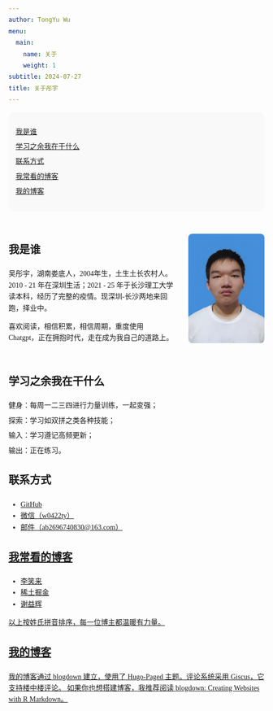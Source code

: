 ```yaml
---
author: TongYu Wu
menu:
  main:
    name: 关于
    weight: 1
subtitle: 2024-07-27
title: 关于彤宇
---
```


<style>
body {
  font-family: 'Linden Hill', serif;
  line-height: 1.6;
}

h1, h2, h3, h4, h5, h6 {
  font-family: 'Jost', sans-serif;
  margin-bottom: 1em;
}

.container {
  max-width: 800px;
  margin: auto;
  padding: 2em;
}

.floral-heart {
  font-size: 9em;
  text-align: center;
  color: #ccc;
}

.credits {
  margin-top: 2em;
  font-size: 0.9em;
  text-align: center;
}

.menu {
  background-color: #f9f9f9;
  padding: 1em;
  margin-bottom: 2em;
  border-radius: 8px;
}

.menu ul {
  list-style-type: none;
  padding: 0;
}

.menu ul li {
  margin: 0.5em 0;
}

.profile {
  display: flex;
  align-items: center;
  margin-bottom: 2em;
}

.profile img {
  margin-left: 2em;
  border-radius: 8px;
}

.content {
  margin-top: 2em;
}

.content h2 {
  margin-top: 2em;
}

.content ul {
  list-style-type: none;
  padding-left: 0;
}

.content ul li {
  margin-bottom: 0.5em;
}

.columns {
  display: flex;
  justify-content: space-between;
}

.column {
  flex: 1;
  margin: 0 1em;
}
</style>

  <div class="menu">
    <ul>
      <li><a href="#who-am-i">我是谁</a></li>
      <li><a href="#what-i-do">学习之余我在干什么</a></li>
      <li><a href="#contact">联系方式</a></li>
      <li><a href="#blogs-i-read">我常看的博客</a></li>
      <li><a href="#my-blog">我的博客</a></li>
    </ul>
  </div>

  <div class="profile">
    <div>
      <h2 id="who-am-i">我是谁</h2>
      <p>吴彤宇，湖南娄底人，2004年生，土生土长农村人。2010 - 21 年在深圳生活；2021 - 25 年于长沙理工大学读本科，经历了完整的疫情。现深圳-长沙两地来回跑，择业中。</p>
      <p>喜欢阅读，相信积累，相信周期，重度使用 Chatgpt，正在拥抱时代，走在成为我自己的道路上。</p>
    </div>
    <img src="/images/photo.png" alt="TongYu Wu" width="150">
  </div>
  <div class="content">
    <h2 id="what-i-do">学习之余我在干什么</h2>
    <ul>
      <li>健身：每周一二三四进行力量训练，一起变强；</li>
      <li>探索：学习如双拼之类各种技能；</li>
      <li>输入：学习遵记高频更新；</li>
      <li>输出：正在练习。</li>
    </ul>
  </div>
  <div class="line">
    <h2 id="what-i-do">联系方式</h2>
    <ul>
      <li><a href="https://github.com/wutongyu223" target="_blank">GitHub</li>
      <li>微信（w0422ty）</li>
      <li>邮件（ab2696740830@163.com）</li>
    </ul>
  </div>
  <div class="excellent bloger">
    <h2 id="what-i-do">我常看的博客</h2>
    <ul>
      <li><a href="https://lixiaolai.com/#/" target="_blank">李笑来</li>
      <li><a href="https://juejin.cn/" target="_blank">稀土掘金</li>
      <li><a href="https://wiki.eryajf.net/?p=1" target="_blank">谢益辉</li>
    </ul>
    <p>以上按姓氏拼音排序，每一位博主都温暖有力量。</p>
  </div>
  <div class="my blog">
    <h2 id="what-i-do">我的博客</h2>
    <p>我的博客通过 blogdown 建立，使用了 Hugo-Paged 主题。评论系统采用 Giscus，它支持楼中楼评论。
如果你也想搭建博客，我推荐阅读 blogdown: Creating Websites with R Markdown。</p>
  </div>
    </div>
  </div>
</div>
